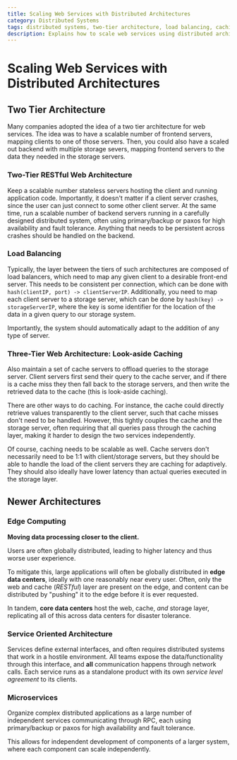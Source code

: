 ```yaml
---
title: Scaling Web Services with Distributed Architectures
category: Distributed Systems
tags: distributed systems, two-tier architecture, load balancing, caching, edge computing, service oriented architecture, microservices
description: Explains how to scale web services using distributed architectures
---
```


# Scaling Web Services with Distributed Architectures

## Two Tier Architecture

Many companies adopted the idea of a two tier architecture for web services. The idea was to have a scalable number of frontend servers, mapping clients to one of those servers. Then, you could also have a scaled out backend with multiple storage severs, mapping frontend servers to the data they needed in the storage servers.

### Two-Tier RESTful Web Architecture

Keep a scalable number stateless servers hosting the client and running application code. Importantly, it doesn't matter if a client server crashes, since the user can just connect to some other client server. At the same time, run a scalable number of backend servers running in a carefully designed distributed system, often using primary/backup or paxos for high availability and fault tolerance. Anything that needs to be persistent across crashes should be handled on the backend.

### Load Balancing

Typically, the layer between the tiers of such architectures are composed of load balancers, which need to map any given client to a desirable front-end server. This needs to be consistent per connection, which can be done with `hash(clientIP, port) -> clientServerIP`. Additionally, you need to map each client server to a storage server, which can be done by `hash(key) -> storageServerIP`, where the key is some identifier for the location of the data in a given query to our storage system.

Importantly, the system should automatically adapt to the addition of any type of server.

### Three-Tier Web Architecture: Look-aside Caching

Also maintain a set of cache servers to offload queries to the storage server. Client servers first send their query to the cache server, and if there is a cache miss they then fall back to the storage servers, and then write the retrieved data to the cache (this is look-aside caching).

There are other ways to do caching. For instance, the cache could directly retrieve values transparently to the client server, such that cache misses don't need to be handled. However, this tightly couples the cache and the storage server, often requiring that all queries pass through the caching layer, making it harder to design the two services independently.

Of course, caching needs to be scalable as well. Cache servers don't necessarily need to be 1:1 with client/storage servers, but they should be able to handle the load of the client servers they are caching for adaptively. They should also ideally have lower latency than actual queries executed in the storage layer.

## Newer Architectures

### Edge Computing

**Moving data processing closer to the client.**

Users are often globally distributed, leading to higher latency and thus worse user experience.

To mitigate this, large applications will often be globally distributed in **edge data centers**, ideally with one reasonably near every user. Often, only the web and cache (*RESTful*) layer are present on the edge, and content can be distributed by "pushing" it to the edge before it is ever requested.

In tandem, **core data centers** host the web, cache, *and* storage layer, replicating all of this across data centers for disaster tolerance.

### Service Oriented Architecture

Services define external interfaces, and often requires distributed systems that work in a hostile environment. All teams expose the data/functionality through this interface, and **all** communication happens through network calls. Each service runs as a standalone product with its own *service level agreement* to its clients.

### Microservices

Organize complex distributed applications as a large number of independent services communicating through RPC, each using primary/backup or paxos for high availability and fault tolerance.

This allows for independent development of components of a larger system, where each component can scale independently.
